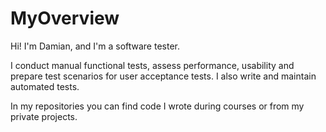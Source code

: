 # MyOverview

Hi!
I'm Damian, and I'm a software tester. 

I conduct manual functional tests, assess performance, usability and prepare test scenarios for user acceptance tests.
I also write and maintain automated tests.

In my repositories you can find code I wrote during courses or from my private projects.
